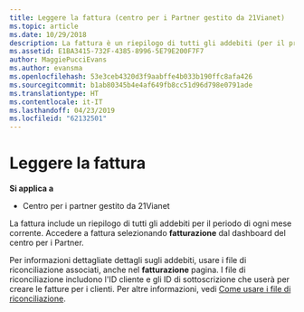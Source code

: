 ```yaml
---
title: Leggere la fattura (centro per i Partner gestito da 21Vianet)
ms.topic: article
ms.date: 10/29/2018
description: La fattura è un riepilogo di tutti gli addebiti (per il programma, i prodotti e i clienti) per il periodo mensile corrente. Accedere la fattura dal portale Centro per i Partner del Dashboard.
ms.assetid: E1BA3415-732F-4385-8996-5E79E200F7F7
author: MaggiePucciEvans
ms.author: evansma
ms.openlocfilehash: 53e3ceb4320d3f9aabffe4b033b190ffc8afa426
ms.sourcegitcommit: b1ab80345b4e4af649fb8cc51d96d798e0791ade
ms.translationtype: HT
ms.contentlocale: it-IT
ms.lasthandoff: 04/23/2019
ms.locfileid: "62132501"
---
```

# <a name="read-your-bill"></a>Leggere la fattura

**Si applica a**

-   Centro per i partner gestito da 21Vianet


La fattura include un riepilogo di tutti gli addebiti per il periodo di ogni mese corrente. Accedere a fattura selezionando **fatturazione** dal dashboard del centro per i Partner.

Per informazioni dettagliate dettagli sugli addebiti, usare i file di riconciliazione associati, anche nel **fatturazione** pagina. I file di riconciliazione includono l'ID cliente e gli ID di sottoscrizione che userà per creare le fatture per i clienti. Per altre informazioni, vedi [Come usare i file di riconciliazione](use-the-reconciliation-files.md).


 

 

 




